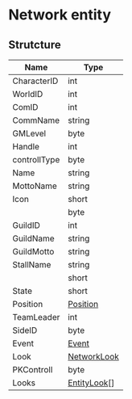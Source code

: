 # Network entity

## Strutcture

|Name|Type|
|----|----|
|CharacterID|int|
|WorldID|int|
|ComID|int|
|CommName|string|
|GMLevel|byte|
|Handle|int|
|controllType|byte|
|Name|string|
|MottoName|string|
|Icon|short|
||byte|
|GuildID|int|
|GuildName|string|
|GuildMotto|string|
|StallName|string|
||short|
|State|short|
|Position|[Position](./position.md)|
|TeamLeader|int|
|SideID|byte|
|Event|[Event](./event.md)|
|Look|[NetworkLook](./networkLook.md)|
|PKControll|byte|
|Looks|[EntityLook]()[]|